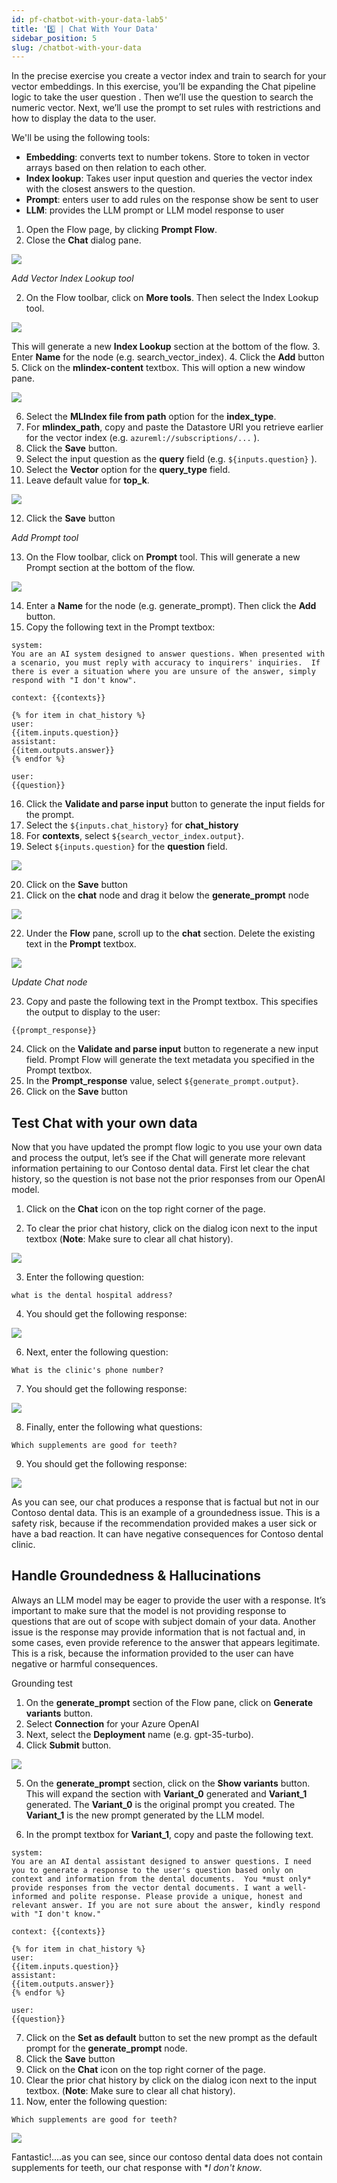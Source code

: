 ```yaml
---
id: pf-chatbot-with-your-data-lab5'
title: '5️⃣ | Chat With Your Data'
sidebar_position: 5
slug: /chatbot-with-your-data
---
```


In the precise exercise you create a vector index and train to search for your vector embeddings.  In this exercise, you’ll be expanding the Chat pipeline logic to take the user question .  Then we’ll use the question to search the numeric vector.  Next, we’ll use the prompt to set rules with restrictions and how to display the data to the user.

We'll be using the following tools:
-	**Embedding**: converts text to number tokens.  Store to token in vector arrays based on then relation to each other.
-	**Index lookup**: Takes user input question and queries the vector index with the closest answers to the question.
-	**Prompt**: enters user to add rules on the response show be sent to user
-	**LLM**: provides the LLM prompt or LLM model response to user
 
1.	Open the Flow page, by clicking **Prompt Flow**.
2.  Close the **Chat** dialog pane.

![](/img/tutorial/00-close-chat-window.png)


*Add Vector Index Lookup tool*

2.	On the Flow toolbar, click on **More tools**.  Then select the Index Lookup tool.  

![](/img/tutorial/more-tools.png)

This will generate a new **Index Lookup** section at the bottom of the flow.
3.	Enter **Name** for the node (e.g. search_vector_index).
4.	Click the **Add** button
5.  Click on the **mlindex-content** textbox.  This will option a new window pane.

![](/img/tutorial/select-mlidex.png)

6.  Select the **MLIndex file from path** option for the **index_type**.
7.  For **mlindex_path**, copy and paste the Datastore URI you retrieve earlier for the vector index (e.g. `azureml://subscriptions/...` ).
8.  Click the **Save** button.
9.  Select the input question as the **query** field (e.g. `${inputs.question}` ).
10. Select the **Vector** option for the **query_type** field.
11.	Leave default value for **top_k**.

![](/img/tutorial/search-vector.png)
 
12.	Click the **Save** button

*Add Prompt tool*

13.	On the Flow toolbar, click on **Prompt** tool. This will generate a new Prompt section at the bottom of the flow.

![](/img/tutorial/00-prompt-tool.png)

14.	Enter a **Name** for the node (e.g. generate_prompt).  Then click the **Add** button.
15.	Copy the following text in the Prompt textbox:
```shell
system:
You are an AI system designed to answer questions. When presented with a scenario, you must reply with accuracy to inquirers' inquiries.  If there is ever a situation where you are unsure of the answer, simply respond with "I don't know".    

context: {{contexts}}

{% for item in chat_history %}
user:
{{item.inputs.question}}
assistant:
{{item.outputs.answer}}
{% endfor %}

user:
{{question}}
```
16.	Click the **Validate and parse input** button to generate the input fields for the prompt.
17.	Select the `${inputs.chat_history}` for **chat_history**
18.	For **contexts**, select `${search_vector_index.output}`.
19.	Select `${inputs.question}` for the **question** field.
 
![](/img/tutorial/output_prompt.png)

20.	Click on the **Save** button
21.	Click on the **chat** node and drag it below the **generate_prompt** node

![](/img/tutorial/chat-node.png)
 
22.	Under the **Flow** pane, scroll up to the **chat** section.  Delete the existing text in the **Prompt** textbox.  
 
![](/img/tutorial/chat-node-input.png)

*Update Chat node*

23.	Copy and paste the following text in the Prompt textbox.  This specifies the output to display to the user:

```shell
{{prompt_response}}
```
24.	Click on the **Validate and parse input** button to regenerate a new input field. Prompt Flow will generate the text metadata you specified in the Prompt textbox.
25.	In the **Prompt_response** value, select `${generate_prompt.output}`.
26.	Click on the **Save** button

## Test Chat with your own data

Now that you have updated the prompt flow logic to you use your own data and process the output, let’s see if the Chat will generate more relevant information pertaining to our Contoso dental data.  First let clear the chat history, so the question is not base not the prior responses from our OpenAI model.

1. Click on the **Chat** icon on the top right corner of the page.

2. To clear the prior chat history, click on the dialog icon next to the input textbox (**Note**:  Make sure to clear all chat history).

![](/img/tutorial/00-clear-chat-history.png)

3.	Enter the following question:
```shell
what is the dental hospital address?
```
4.	You should get the following response:

![](/img/tutorial/dental-clinic-address.png)
 
6.	Next, enter the following question:

```shell
What is the clinic's phone number?
```

7.	You should get the following response:

![](/img/tutorial/dental-clinic-phone.png)
 
8.	Finally, enter the following what questions:
```shell
Which supplements are good for teeth?
```

9.	You should get the following response:
 
![](/img/tutorial/00-teeth-vitamins.png)

As you can see, our chat produces a response that is factual but not in our Contoso dental data. This is an example of a groundedness issue. This is a safety risk, because if the recommendation provided makes a user sick or have a bad reaction. It can have negative consequences for Contoso dental clinic.


## Handle Groundedness & Hallucinations

Always an LLM model may be eager to provide the user with a response.  It’s important to make sure that the model is not providing response to questions that are out of scope with subject domain of your data.  Another issue is the response may provide information that is not factual and, in some cases, even provide reference to the answer that appears legitimate.  This is a risk, because the information provided to the user can have negative or harmful consequences.

Grounding test
1.	On the **generate_prompt** section of the Flow pane, click on **Generate variants** button. 
2.	Select **Connection** for your Azure OpenAI 
3.	Next, select the **Deployment** name (e.g. gpt-35-turbo).
4.	Click **Submit** button.  

![](/img/tutorial/00-generate-variant.png)

5. On the **generate_prompt** section, click on the **Show variants** button.
This will expand the section with **Variant_0** generated and **Variant_1** generated.  The **Variant_0** is the original prompt you created.  The **Variant_1** is the new prompt generated by the LLM model. 

6.	In the prompt textbox for **Variant_1**, copy and paste the following text.  

```shell
system:
You are an AI dental assistant designed to answer questions. I need you to generate a response to the user's question based only on context and information from the dental documents.  You *must only* provide responses from the vector dental documents. I want a well-informed and polite response. Please provide a unique, honest and relevant answer. If you are not sure about the answer, kindly respond with "I don't know."

context: {{contexts}}

{% for item in chat_history %}
user:
{{item.inputs.question}}
assistant:
{{item.outputs.answer}}
{% endfor %}

user:
{{question}}
```
7. Click on the **Set as default** button to set the new prompt as the default prompt for the **generate_prompt** node.
8.	Click the **Save** button
9.  Click on the **Chat** icon on the top right corner of the page.
10. Clear the prior chat history by click on the dialog icon next to the input textbox.  (**Note**:  Make sure to clear all chat history).
11.	Now, enter the following question:
```shell
Which supplements are good for teeth?
```

![](/img/tutorial/00-i-dont-know.png)

Fantastic!....as you can see, since our contoso dental data does not contain supplements for teeth, our chat response with **I don't know*. 
 
